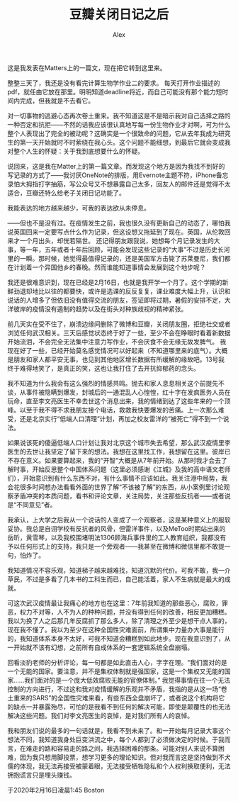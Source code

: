 ﻿---
layout: post
title: "豆瓣关闭日记之后"
author: "Alex"
header-img: "img/post-bg-universe.jpg"
tags:
    - 杂感
---

这是我发表在Matters上的一篇文，现在把它转到这里来。

整整三天了，我还是没有看完计算生物学作业二的要求。
每天打开作业描述的pdf，就任由它放在那里。明明知道deadline将近，而自己可能没有那个能力短时间内完成，但我就是不去看它。

对一切事物的逃避心态再次卷土重来。我不知道这是不是暗示我对自己选择之路的一种否定和抗拒——不然的话我应该很认真地写每一份生物作业才对啊，可为什么整个人表现出了完全的被动呢？这确实是一个很致命的问题，它从去年我成为研究生的第一天开始就时不时萦绕在我心头。这个问题不能细想，到最后它就会变成我对整个人生的怀疑：关于我到底想要什么的怀疑。

说回来，这是我在Matter上的第一篇文章。而发现这个地方是因为我找不到好的写记录的方式了——我讨厌OneNote的排版，用Evernote主题不符，iPhone备忘录怕大拇指打字抽筋，写公众号又不想暴露自己太多，回友人的邮件还是觉得不太适合，豆瓣还特么给老子关闭日记功能了。

我能表达的地方越来越少，可我的表达欲从未停息。

——但也不是没有过。在疫情发生之前，我也很久没有更新自己的动态了，哪怕我说英国回来一定要写点什么作为记录，但这设想又拖延到了现在。英国，从伦敦回来才一个月出头，却恍若隔世。
还记得朋友跟我说，她想每个月记录发生的大事，等一年，五年或者十年后回顾，可能会发现这些记录的“大事”不过是历史长河里的一瞬。那时候，她觉得最值得记录的，还是美国军方击毙了苏莱曼尼，我们都在计划着一个异国他乡的春晚。然而谁能知道事情会发展到这个地步呢？

我还是很难意识到，现在已经是2月16日，也就是我开学一个月了。这个学期的新鲜劲退却地比以往的都要快，或许是选课的反反复复，课业难度大幅上升，认识和说话的人增多了但依旧没有值得交流的朋友，签证即将过期，暑假的安排不定，大洋彼岸的疫情没有遏制的趋势以及在街头对种族歧视的精神紧张。

前几天实在受不住了，崩溃边缘间删除了微博和豆瓣，关闭朋友圈，拒绝社交或者浏览任何武汉相关。三天后感觉状态终于好了一些，至少不会在睁眼时看着新数据开始流泪，不会完全无法集中注意力写作业，不会厌食不会无缘无故发脾气。
我现在好了一些，已经开始莫名感觉情况可以好起来（不知道哪里来的底气）。大概是朋友和家人都平安无事，也见到其他地区增长数据有所缓解的缘故吧。13号我终于难得地笑了，是真正的笑，这也让我打住了去开抗抑郁药的念头。

我不知道为什么我会有这么强烈的情感共鸣。抛去和家人息息相关这个前提先不谈，从事件被隐瞒到爆发，封城后的一通混乱人心惶惶，红十字在发疯医务人员在玩命，直至李文亮医生不幸去世这个消息出来，我的情绪到达了这些年来的一个顶峰。以至于我不得不求我朋友接个电话，救救我快要爆发的苦痛。上一次那么难受，还是北京实行“低端人口清理”计划，再加之校友雷洋的“被死亡”得不到一个说法。

如果说该死的傻逼低端人口计划让我对北京这个城市失去希望，那么武汉疫情里李医生的去世让我坚定了留下来的想法。我想在这里找工作，我想留在这里。彼岸已不存在意义。如果要算起来，我的“开智”大概是从7年前开始。从那时我才会去了解时事，开始反思整个中国体系问题（这里必须感谢《江城》及我的高中语文老师们），开始意识到有什么东西不对，有什么事情不应该如此。我关注港中局势，我会花很多时间想办法看看外面的世界了解“不该被了解”的东西，从小案例里讨论观察矛盾冲突的本质问题，看书和评论文章，关注局势，关注那些反抗者——或者说是“不同意见”者。

我承认，上大学之后我从一个说话的人变成了一个观察者，这是某种意义上的服软妥协。我总是自诩学校有反抗者的风骨，但雷洋事件，以及MeToo时期站出来的岳昕，黄雪琴，以及我校围堵明法1306顾海兵事件里的工人教育组织，我都没有予以任何形式上的支持，我只是一个旁观者——我甚至在微博和微信里都不敢提一句，怕炸了。

我知道情况不容乐观，知道梯子越来越难找，知道沉默的代价。可我不敢，我一介草民，不过是多看了几本书的工科生而已，自己能活着，家人不生病就是最大的成就。

可这次武汉疫情最让我痛心的地方也在这里：7年前我知道的那些恶心，腐败，罪恶，权力不对等，人不为人的种种问题，并没有得到任何的改善，相反更加糟糕。我以为换了人之后那几年反腐抓了那么多人，除了清理之外至少是想干点人事的，现在我不懂了。我以为至少在这种全国性灾难面前，所谓集中力量办大事是能行的，我知道体系本身不太好，可我不知道会糟糕到如此地步。现在我意识到了，从一开始就不该有幻想，之前所有自成体系的一套逻辑系统全盘崩塌。

回看淡豹老师的分析评论，每一句都是如此直击人心，字字在理。“我们面对的是一个无能的国家。要注意，并不是集权体制就是强国家，这是一个集权又无能的国家......我们面对的是一个庞大低效腐败无能的官僚体制。”
我觉得事情在往一个无法控制的方向进行，不过这和我对疫情缓解的乐观并不矛盾，我指的是从这一场“卷土重来的SARS”的全国性灾难来看，有些东西全盘崩坏了，或者说这个机构将它的缺点一并暴露殆尽，可怕的是我看不到任何的解决可能，即使是颠覆性的也无法解决这些问题。我们对李文亮医生的哀悼，是对我们所有人的哀悼。

我和朋友们说的最多的一句话就是，我看不到未来了。和一开始每月记录大事这个想法不同，我知道我身处巨变洪流之中，每个人都到了必须做决定的时候。于我而言，在难走的路和容易走的路之间，我选择困难的那条。可能对别人来说不算困难，因为我只想用脚投票，想学习更多的理论知识。但对我而言这是坚持做到不犬儒的体现，我无法再接受被蒙着眼，无法接受牺牲隐私和个人权利换取便利，无法拥抱谎言只是埋头赚钱。

于2020年2月16日凌晨1:45 Boston

